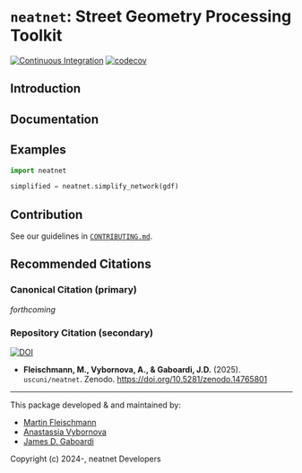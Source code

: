# `neatnet`: Street Geometry Processing Toolkit

[![Continuous Integration](https://github.com/uscuni/neatnet/actions/workflows/testing.yml/badge.svg)](https://github.com/uscuni/neatnet/actions/workflows/testing.yml) [![codecov](https://codecov.io/gh/uscuni/neatnet/graph/badge.svg?token=GFISMU0WPS)](https://codecov.io/gh/uscuni/neatnet)

## Introduction

## Documentation

## Examples

```py
import neatnet

simplified = neatnet.simplify_network(gdf)
```

## Contribution

See our guidelines in [`CONTRIBUTING.md`](https://github.com/uscuni/neatnet/blob/main/CONTRIBUTING.md).

## Recommended Citations

### Canonical Citation (primary)

*forthcoming*

### Repository Citation (secondary)

[![DOI](https://zenodo.org/badge/DOI/10.5281/zenodo.14765801.svg)](https://doi.org/10.5281/zenodo.14765801)

* **Fleischmann, M., Vybornova, A., & Gaboardi, J.D.** (2025). `uscuni/neatnet`. Zenodo. https://doi.org/10.5281/zenodo.14765801

---------------------------------------

This package developed & and maintained by:
* [Martin Fleischmann](https://github.com/martinfleis)
* [Anastassia Vybornova](https://github.com/anastassiavybornova)
* [James D. Gaboardi](https://github.com/jGaboardi)

Copyright (c) 2024-, neatnet Developers
